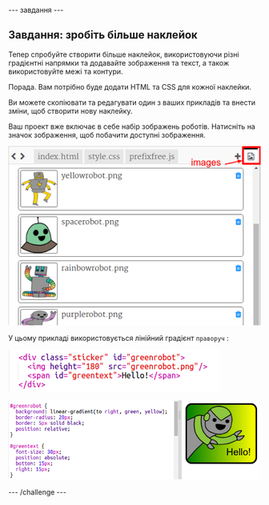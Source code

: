\--- завдання \---

## Завдання: зробіть більше наклейок

Тепер спробуйте створити більше наклейок, використовуючи різні градієнтні напрямки та додавайте зображення та текст, а також використовуйте межі та контури.

Порада. Вам потрібно буде додати HTML та CSS для кожної наклейки.

Ви можете скопіювати та редагувати один з ваших прикладів та внести зміни, щоб створити нову наклейку.

Ваш проект вже включає в себе набір зображень роботів. Натисніть на значок зображення, щоб побачити доступні зображення.

![скріншот](images/stickers-images.png)

У цьому прикладі використовується лінійний градієнт ` праворуч ` :

![Знімок екрану](images/stickers-green-html.png)

![скріншот](images/stickers-green-style.png)

\--- /challenge \---